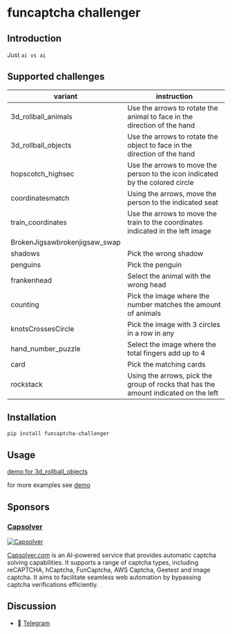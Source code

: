 # funcaptcha challenger

## Introduction

Just `ai vs ai`

## Supported challenges

| variant                       | instruction                                                                         |                                                                              
|-------------------------------|-------------------------------------------------------------------------------------|
| 3d_rollball_animals           | Use the arrows to rotate the animal to face in the direction of the hand            |
| 3d_rollball_objects           | Use the arrows to rotate the object to face in the direction of the hand            |
| hopscotch_highsec             | Use the arrows to move the person to the icon indicated by the colored circle       |                                                                                          
| coordinatesmatch              | Using the arrows, move the person to the indicated seat                             |       
| train_coordinates             | Use the arrows to move the train to the coordinates indicated in the left image     |
| BrokenJigsawbrokenjigsaw_swap |                                                                                     | 
| shadows                       | Pick the wrong shadow                                                               |
| penguins                      | Pick the penguin                                                                    |
| frankenhead                   | Select the animal with the wrong head                                               |
| counting                      | Pick the image where the number matches the amount of animals                       |
| knotsCrossesCircle            | Pick the image with 3 circles in a row in any                                       |
| hand_number_puzzle            | Select the image where the total fingers add up to 4                                |
| card                          | Pick the matching cards                                                             |
| rockstack                     | Using the arrows, pick the group of rocks that has the amount indicated on the left |

## Installation

```bash
pip install funcaptcha-challenger
```

## Usage

[demo for 3d_rollball_objects](demo/3d_rollball_animals_demo.py)

for more examples see [demo](demo)

## Sponsors

### [Capsolver](https://capsolver.com?utm_source=github&utm_medium=banner_github&utm_campaign=funcaptcha_challenger)

[![Capsolver](doc/sponsors.gif)](https://capsolver.com?utm_source=github&utm_medium=banner_github&utm_campaign=funcaptcha_challenger)

[Capsolver.com](https://capsolver.com?utm_source=github&utm_medium=banner_github&utm_campaign=funcaptcha_challenger) is
an AI-powered service that provides automatic captcha solving capabilities. It supports a range of captcha types,
including reCAPTCHA, hCaptcha, FunCaptcha, AWS Captcha, Geetest and image captcha. It aims to
facilitate seamless web automation by bypassing captcha verifications efficiently.

## Discussion

- 📱 [Telegram](https://t.me/+iNf8qQk0KUpkYmEx)
